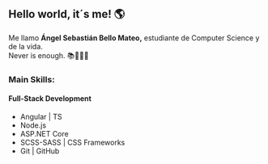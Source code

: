 <h2>Hello world, it´s me! 🌎</h2>

<p>Me llamo <strong>Ángel Sebastián Bello Mateo,</strong> estudiante de Computer Science y de la vida.
 <br>
Never is enough. 📚👨🏻‍💻</p>

<h3>Main Skills:</h3>

**<h4>Full-Stack Development</h4>**
<ul>
  <li> Angular | TS</li>
  <li>Node.js</li>
  <li>ASP.NET Core</li>
  <li>SCSS-SASS | CSS Frameworks</li>
  <li>Git | GitHub</li>
</ul>
